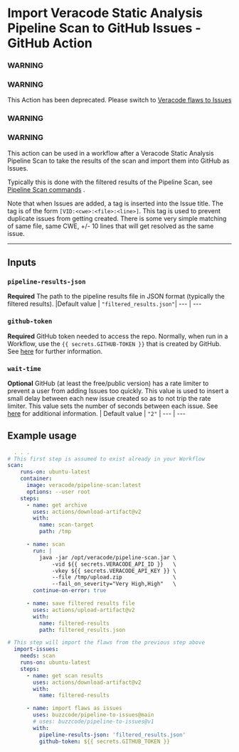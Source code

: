 # Import Veracode Static Analysis Pipeline Scan to GitHub Issues - GitHub Action


### WARNING
### WARNING

This Action has been deprecated.
Please switch to [Veracode flaws to Issues](https://github.com/buzzcode/veracode-flaws-to-issues)

### WARNING
### WARNING



This action can be used in a workflow after a Veracode Static Analysis Pipeline Scan to take the results of the scan and import them into GitHub as Issues.

Typically this is done with the filtered results of the Pipeline Scan, see [Pipeline Scan commands](https://help.veracode.com/r/r_pipeline_scan_commands) .

Note that when Issues are added, a tag is inserted into the Issue title.  The tag is of the form `[VID:<cwe>:<file>:<line>]`.  This tag is used to prevent duplicate issues from getting created.  There is some very simple matching of same file, same CWE, +/- 10 lines that will get resolved as the same issue.

---

## Inputs

### `pipeline-results-json`

**Required** The path to the pipeline results file in JSON format (typically the filtered results).
|Default value |  `"filtered_results.json"`|
--- | ---

### `github-token`

**Required** GitHub token needed to access the repo.  Normally, when run in a Workflow, use the `{{ secrets.GITHUB-TOKEN }}` that is created by GitHub.  See [here](https://docs.github.com/en/actions/reference/authentication-in-a-workflow) for further information.

### `wait-time`

**Optional** GitHub (at least the free/public version) has a rate limiter to prevent a user from adding Issues too quickly.  This value is used to insert a small delay between each new issue created so as to not trip the rate limiter.  This value sets the number of seconds between each issue.  See [here](https://docs.github.com/en/rest/guides/best-practices-for-integrators#dealing-with-rate-limits) for additional information.
| Default value | `"2"` |
--- | ---

## Example usage

```yaml
  . . . 
# This first step is assumed to exist already in your Workflow
scan:
    runs-on: ubuntu-latest
    container: 
      image: veracode/pipeline-scan:latest
      options: --user root
    steps:
      - name: get archive
        uses: actions/download-artifact@v2
        with:
          name: scan-target
          path: /tmp

      - name: scan
        run: |
          java -jar /opt/veracode/pipeline-scan.jar \
              -vid ${{ secrets.VERACODE_API_ID }}   \
              -vkey ${{ secrets.VERACODE_API_KEY }} \
              --file /tmp/upload.zip                \
              --fail_on_severity="Very High,High"   \
        continue-on-error: true

      - name: save filtered results file
        uses: actions/upload-artifact@v2
        with:
          name: filtered-results
          path: filtered_results.json

# This step will import the flaws from the previous step above
  import-issues:
    needs: scan
    runs-on: ubuntu-latest
    steps:
      - name: get scan results
        uses: actions/download-artifact@v2
        with:
          name: filtered-results

      - name: import flaws as issues
        uses: buzzcode/pipeline-to-issues@main
        # uses: buzzcode/pipeline-to-issues@v1
        with:
          pipeline-results-json: 'filtered_results.json'
          github-token: ${{ secrets.GITHUB_TOKEN }}
 ```